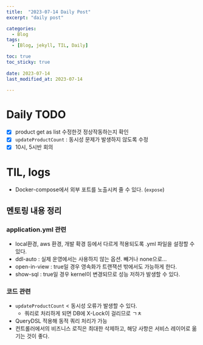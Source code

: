 ```yaml
---
title:  "2023-07-14 Daily Post"
excerpt: "daily post"

categories:
  - Blog
tags:
  - [Blog, jekyll, TIL, Daily]

toc: true
toc_sticky: true
 
date: 2023-07-14
last_modified_at: 2023-07-14

---
```


# Daily TODO

- [x] product get as list 수정한것 정상작동하는지 확인
- [x] `updateProductCount` : 동시성 문제가 발생하지 않도록 수정
- [x] 10시, 5시반 회의

# TIL, logs

- Docker-compose에서 외부 포트를 노출시켜 줄 수 있다. (`expose`)

## 멘토링 내용 정리

### application.yml 관련
- local환경, aws 환경, 개발 확경 등에서 다르게 적용되도록 .yml 파일을 설정할 수 있다.
- ddl-auto : 실제 운영에서는 사용하지 않는 옵션. 빼거나 none으로...
- open-in-view : true일 경우 영속화가 트랜잭션 밖에서도 가능하게 한다.
- show-sql : true일 경우 kernel이 변경되므로 성능 저하가 발생할 수 있다.

### 코드 관련
- `updateProductCount` < 동시성 오류가 발생할 수 있다.
	- 쿼리로 처리하게 되면 DB에 X-Lock이 걸리므로 ㄱㅊ
- QueryDSL 적용해 동적 쿼리 처리가 가능
- 컨트롤러에서의 비즈니스 로직은 최대한 삭제하고, 해당 사항은 서비스 레이어로 옮기는 것이 좋다.